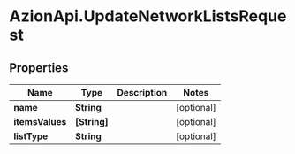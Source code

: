 # AzionApi.UpdateNetworkListsRequest

## Properties

Name | Type | Description | Notes
------------ | ------------- | ------------- | -------------
**name** | **String** |  | [optional] 
**itemsValues** | **[String]** |  | [optional] 
**listType** | **String** |  | [optional] 


